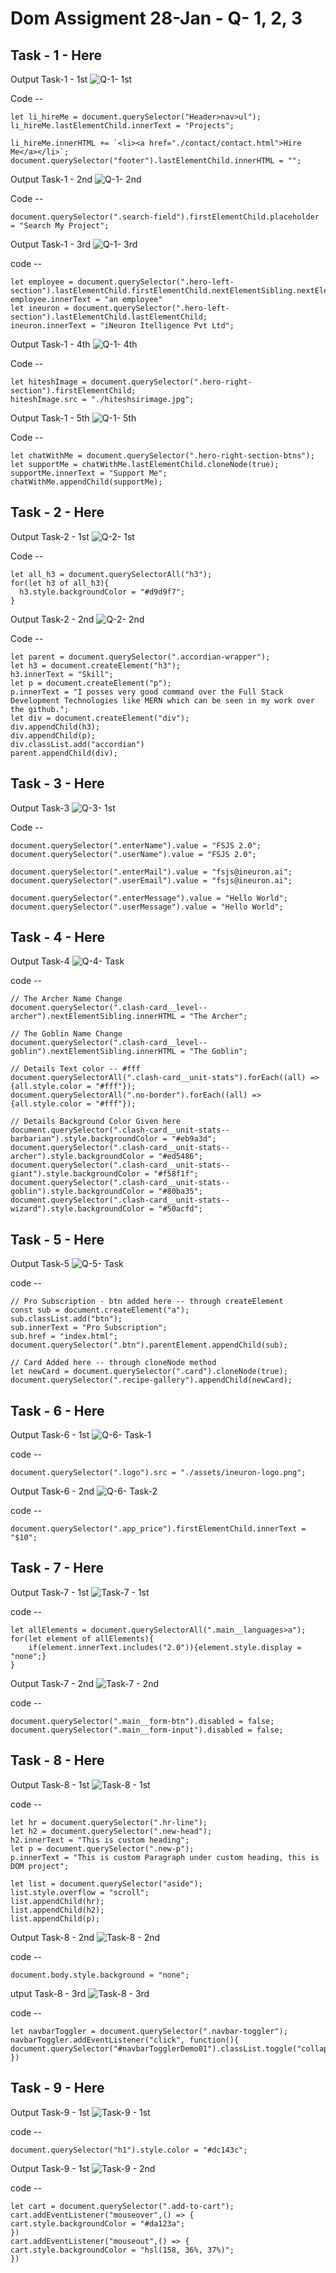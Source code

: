# Dom Assigment 28-Jan - Q- 1, 2, 3

## Task - 1 - Here
Output Task-1 - 1st
![Q-1- 1st](firstAssignmentImage/task1Output.png)

Code --
```
let li_hireMe = document.querySelector("Header>nav>ul");
li_hireMe.lastElementChild.innerText = "Projects";

li_hireMe.innerHTML += `<li><a href="./contact/contact.html">Hire Me</a></li>`;
document.querySelector("footer").lastElementChild.innerHTML = "";
```


Output Task-1 - 2nd
![Q-1- 2nd](firstAssignmentImage/task2Output.png)

Code --
```
document.querySelector(".search-field").firstElementChild.placeholder = "Search My Project";
```


Output Task-1 - 3rd
![Q-1- 3rd](firstAssignmentImage/task3Output.png)

code --
```
let employee = document.querySelector(".hero-left-section").lastElementChild.firstElementChild.nextElementSibling.nextElementSibling;
employee.innerText = "an employee"
let ineuron = document.querySelector(".hero-left-section").lastElementChild.lastElementChild;
ineuron.innerText = "iNeuron Itelligence Pvt Ltd";
```


Output Task-1 - 4th
![Q-1- 4th](firstAssignmentImage/task4Output.png)

Code --
```
let hiteshImage = document.querySelector(".hero-right-section").firstElementChild;
hiteshImage.src = "./hiteshsirimage.jpg";
```


Output Task-1 - 5th
![Q-1- 5th](firstAssignmentImage/task5Output.png)

Code --
```
let chatWithMe = document.querySelector(".hero-right-section-btns");
let supportMe = chatWithMe.lastElementChild.cloneNode(true);
supportMe.innerText = "Support Me";
chatWithMe.appendChild(supportMe);
```


## Task - 2 - Here
Output Task-2 - 1st
![Q-2- 1st](secondAssignmentImage/task1Output.png)

Code --
```
let all_h3 = document.querySelectorAll("h3");
for(let h3 of all_h3){
  h3.style.backgroundColor = "#d9d9f7";
}
```

Output Task-2 - 2nd
![Q-2- 2nd](secondAssignmentImage/task2Output.png)

Code --
```
let parent = document.querySelector(".accordian-wrapper");
let h3 = document.createElement("h3");
h3.innerText = "Skill";
let p = document.createElement("p");
p.innerText = "I posses very good command over the Full Stack Development Technologies like MERN which can be seen in my work over the github.";
let div = document.createElement("div");
div.appendChild(h3);
div.appendChild(p);
div.classList.add("accordian")
parent.appendChild(div);
```


## Task - 3 - Here
Output Task-3
![Q-3- 1st](thirdAssignmentImage/task1Output.png)

Code --
```
document.querySelector(".enterName").value = "FSJS 2.0";
document.querySelector(".userName").value = "FSJS 2.0";

document.querySelector(".enterMail").value = "fsjs@ineuron.ai";
document.querySelector(".userEmail").value = "fsjs@ineuron.ai";

document.querySelector(".enterMessage").value = "Hello World";
document.querySelector(".userMessage").value = "Hello World";
```


## Task - 4 - Here
Output Task-4 
![Q-4- Task](../04_DOM%20Project/04_DOM%20Project/Output/DOM%20P1%20SS.png)

code --
```
// The Archer Name Change
document.querySelector(".clash-card__level--archer").nextElementSibling.innerHTML = "The Archer";

// The Goblin Name Change
document.querySelector(".clash-card__level--goblin").nextElementSibling.innerHTML = "The Goblin";

// Details Text color -- #fff
document.querySelectorAll(".clash-card__unit-stats").forEach((all) => {all.style.color = "#fff"});
document.querySelectorAll(".no-border").forEach((all) => {all.style.color = "#fff"});

// Details Background Color Given here
document.querySelector(".clash-card__unit-stats--barbarian").style.backgroundColor = "#eb9a3d";
document.querySelector(".clash-card__unit-stats--archer").style.backgroundColor = "#ed5486";
document.querySelector(".clash-card__unit-stats--giant").style.backgroundColor = "#f58f1f";
document.querySelector(".clash-card__unit-stats--goblin").style.backgroundColor = "#80ba35";
document.querySelector(".clash-card__unit-stats--wizard").style.backgroundColor = "#50acfd";
```


## Task - 5 - Here
Output Task-5
![Q-5- Task](../05_DOM%20Project/05_DOM%20Project/Output/DOM%20P2%20SS.png)

code --
```
// Pro Subscription - btn added here -- through createElement
const sub = document.createElement("a");
sub.classList.add("btn");
sub.innerText = "Pro Subscription";
sub.href = "index.html";
document.querySelector(".btn").parentElement.appendChild(sub);

// Card Added here -- through cloneNode method
let newCard = document.querySelector(".card").cloneNode(true);
document.querySelector(".recipe-gallery").appendChild(newCard);
```


## Task - 6 - Here
Output Task-6 - 1st
![Q-6- Task-1](../06_DOM%20Project/06_DOM%20Project/Output/DOM%20P3%20SS-1.png)

code -- 
```
document.querySelector(".logo").src = "./assets/ineuron-logo.png";
```

Output Task-6 - 2nd
![Q-6- Task-2](../06_DOM%20Project/06_DOM%20Project/Output/DOM%20P3%20SS-2.png)

code -- 
```
document.querySelector(".app_price").firstElementChild.innerText = "$10";
```


## Task - 7 - Here
Output Task-7 - 1st
![Task-7 - 1st](../DOM%20P7/DOM%20P7/ass7.1-after.png)

code --
```
let allElements = document.querySelectorAll(".main__languages>a");
for(let element of allElements){
    if(element.innerText.includes("2.0")){element.style.display = "none";}
}
```


Output Task-7 - 2nd
![Task-7 - 2nd](../DOM%20P7/DOM%20P7/ass7.2-after.png)

code --
```
document.querySelector(".main__form-btn").disabled = false;
document.querySelector(".main__form-input").disabled = false;
```


## Task - 8 - Here
Output Task-8 - 1st
![Task-8 - 1st](../DOM%20P8/DOM%20P8/ass8.1-after.png)

code --
```
let hr = document.querySelector(".hr-line");
let h2 = document.querySelector(".new-head");
h2.innerText = "This is custom heading";
let p = document.querySelector(".new-p");
p.innerText = "This is custom Paragraph under custom heading, this is DOM project";

let list = document.querySelector("aside");
list.style.overflow = "scroll";
list.appendChild(hr);
list.appendChild(h2);
list.appendChild(p);
```

Output Task-8 - 2nd
![Task-8 - 2nd](../DOM%20P8/DOM%20P8/ass8.2-after.png)

code --
```
document.body.style.background = "none";
```


utput Task-8 - 3rd
![Task-8 - 3rd](../DOM%20P8/DOM%20P8/ass8.3-after.png)

code --
```
let navbarToggler = document.querySelector(".navbar-toggler");
navbarToggler.addEventListener("click", function(){
document.querySelector("#navbarTogglerDemo01").classList.toggle("collapse");
})
```


## Task - 9 - Here
Output Task-9 - 1st
![Task-9 - 1st](../DOM%20P9/DOM%20P9/ass9.1-after.png)

code --
```
document.querySelector("h1").style.color = "#dc143c";
```

Output Task-9 - 1st
![Task-9 - 2nd](../DOM%20P9/DOM%20P9/ass9.2-after.png)

code --
```
let cart = document.querySelector(".add-to-cart");
cart.addEventListener("mouseover",() => {  
cart.style.backgroundColor = "#da123a";
})
cart.addEventListener("mouseout",() => {  
cart.style.backgroundColor = "hsl(158, 36%, 37%)";
})
```